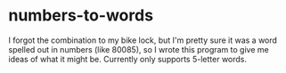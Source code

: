 # numbers-to-words
I forgot the combination to my bike lock, but I'm pretty sure it was a word spelled out in numbers (like 80085), so I wrote this program to give me ideas of what it might be. Currently only supports 5-letter words.
